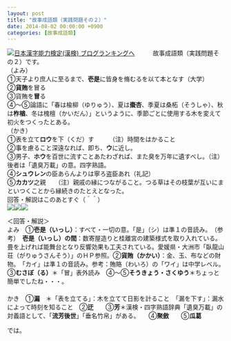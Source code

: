 ```yaml
---
layout: post
title: "故事成語類（実践問題その２）"
date: 2014-08-02 00:00:00 +0900
categories: [故事成語類]
---
```


[![](/syuusyuu9701/assets/images/故事成語類（実践問題その２）-br_c_3028_1.gif)](http://blog.with2.net/link.php?1659096:3028 "日本漢字能力検定(漢検) ブログランキングへ")[日本漢字能力検定(漢検) ブログランキングへ](http://blog.with2.net/link.php?1659096:3028)　　　故事成語類（実践問題その２）です。  
（よみ）  
①天子より庶人に至るまで、**壱是**に皆身を脩むるを以て本となす（大学）  
②**貨賄**を冒る  
③貨賄を**冒**る  
④～⑤論語に「春は楡柳（ゆりゅう）、夏は**棗杏**、季夏は桑柘（そうしゃ）、秋は**柞楢**、冬は槐檀（かいだん）」というように、季節ごとに使用する木を変えて初火をつくったとある。  
（かき）  
①表を立て**ロウ**を下（くだ）す　　　（注）時間をはかること  
②事を慮ること深遠なれば、即ち、**ウ**に近し。  
③男子、**ホウ**を百世に流すことあたわざれば、また臭を万年に遺すべし。（注）後者は「遺臭万載」の意。四字熟語。  
④**シュウレン**の臣あらんよりは寧ろ盗臣あれ（礼記）  
⑤**カカツ**之親　　（注）親戚の縁につながること。つる草はその枝葉が互いにまといつくことから縁続きのたとえとなった。  
回答・解説はこのあとすぐ（＾＾）  
![](https://blogimg.goo.ne.jp/user_image/61/c2/7866b2f9c7d0e36784c23a115f29a5ae.jpg)![](https://blogimg.goo.ne.jp/user_image/49/54/0380103417b91b2efc93c2f5a931b8df.jpg)![](https://blogimg.goo.ne.jp/user_image/53/a2/561b8e478e73bb689b57fcbe9a554f58.jpg)  
  
＜回答・解説＞  
よみ　①**壱是（いっし）**：すべて・一切の意。「是」（シ）は準１の音読み。　（参考）　**壱是（いっし）の間**：数寄屋造りと桂離宮の建築様式を取り入れている。畳を上げれば能舞台となり反響効果も工夫されている。愛媛県・大洲市「臥龍山荘（がりゅうさんそう）」のＨＰ参照。②**貨賄（かかい）**：金、玉、布などの財物。　「カイ」は準１の音読み。参考：賄賂（わいろ）の「ワイ」は中学レベル。　③**むさぼ（る）**＊「冒」表外読み　④～⑤**そうきょう・さくゆう**＊ちょっと簡単でしたね・・・。  
　  
かき　①**漏**　＊「表を立てる」：木を立てて日影を計ること　「漏を下す」：漏水によって時刻を知ること　②**迂**　　③**芳**＊漢検・四字熟語辞典「遺臭万載」の対義語として、「**流芳後世**」「垂名竹帛」がある。　　④**聚斂**　　⑤**瓜葛**  
  
では。  
  